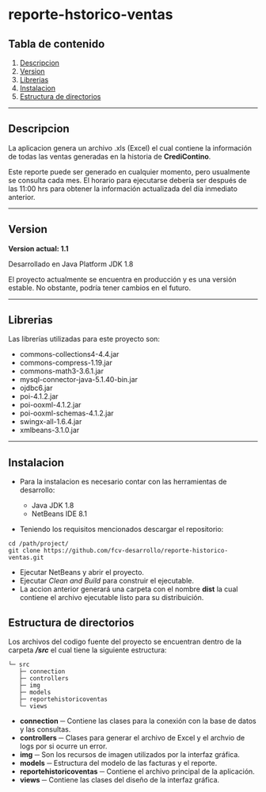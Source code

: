 # reporte-hstorico-ventas

## Tabla de contenido

1. [Descripcion](#descripcion)
2. [Version](#version)
3. [Librerias](#librerias)
4. [Instalacion](#instalacion)
5. [Estructura de directorios](#estructura-de-directorios)
---
## Descripcion

La aplicacion genera un archivo .xls (Excel) el cual contiene la información de todas las ventas generadas en la historia de **CrediContino**.

Este reporte puede ser generado en cualquier momento, pero usualmente se consulta cada mes. El horario para ejecutarse debería ser después de las 11:00 hrs para obtener la información actualizada del día inmediato anterior.

---
## Version

**Version actual: 1.1**

Desarrollado en Java Platform JDK 1.8

El proyecto actualmente se encuentra en producción y es una versión estable. No obstante, podría tener cambios en el futuro.

---
## Librerias

Las librerías utilizadas para este proyecto son:

- commons-collections4-4.4.jar
- commons-compress-1.19.jar
- commons-math3-3.6.1.jar
- mysql-connector-java-5.1.40-bin.jar
- ojdbc6.jar
- poi-4.1.2.jar
- poi-ooxml-4.1.2.jar
- poi-ooxml-schemas-4.1.2.jar
- swingx-all-1.6.4.jar
- xmlbeans-3.1.0.jar

---
## Instalacion

- Para la instalacion es necesario contar con las herramientas de desarrollo:

  - Java JDK 1.8
  - NetBeans IDE 8.1

- Teniendo los requisitos mencionados descargar el repositorio:

```
cd /path/project/
git clone https://github.com/fcv-desarrollo/reporte-historico-ventas.git
```

- Ejecutar NetBeans y abrir el proyecto.
- Ejecutar *Clean and Build* para construir el ejecutable.
- La accion anterior generará una carpeta con el nombre **dist** la cual contiene el archivo ejecutable listo para su distribuición.

## Estructura de directorios

Los archivos del codigo fuente del proyecto se encuentran dentro de la carpeta ***/src*** el cual tiene la siguiente estructura:

```
└─ src
   ├─ connection
   ├─ controllers
   ├─ img
   ├─ models
   ├─ reportehistoricoventas
   └─ views
```
- **connection** ─ Contiene las clases para la conexión con la base de datos y las consultas.
- **controllers** ─ Clases para generar el archivo de Excel y el archvio de logs por si ocurre un error.
- **img** ─ Son los recursos de imagen utilizados por la interfaz gráfica.
- **models** ─ Estructura del modelo de las facturas y el reporte.
- **reportehistoricoventas** ─ Contiene el archivo principal de la aplicación.
- **views** ─ Contiene las clases del diseño de la interfaz gráfica.